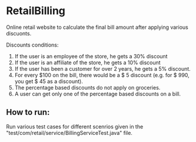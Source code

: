 # RetailBilling

Online retail website to calculate the final bill amount after applying various discuonts.

Discounts conditions:
1. If the user is an employee of the store, he gets a 30% discount
2. If the user is an affiliate of the store, he gets a 10% discount
3. If the user has been a customer for over 2 years, he gets a 5% discount.
4. For every $100 on the bill, there would be a $ 5 discount (e.g. for $ 990, you get $ 45
as a discount).
5. The percentage based discounts do not apply on groceries.
6. A user can get only one of the percentage based discounts on a bill.

## How to run:
Run various test cases for different scenrios given in the "test/com/retail/service/BillingServiceTest.java" file.
